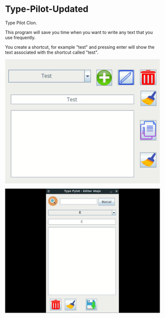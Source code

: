 # Type-Pilot-Updated

Type Pilot Clon. 

This program will save you time when you want to write any text that you use frequently.

You create a shortcut, for example "test" and pressing enter will show the text associated with the shortcut called "test".

![Preview](previews/1.gif)

![Preview](previews/2.gif)
